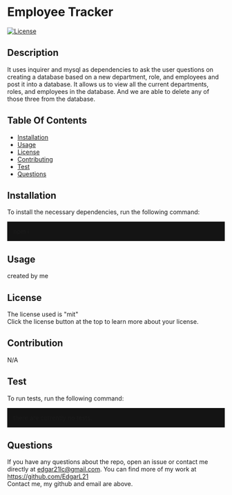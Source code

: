   <h1>Employee Tracker</h1>

  [![License](https://img.shields.io/badge/License-MIT-yellow.svg)](https://opensource.org/licenses/mit)
  

  ## Description
  It uses inquirer and mysql as dependencies to ask the user questions on creating a database based on a new department, role, and employees and post it into a database. It allows us to view all the current departments, roles, and employees in the database. And we are able to delete any of those three from the database.

  ## Table Of Contents
  * [Installation](#installation)
  * [Usage](#usage)
  * [License](#license)
  * [Contributing](#contribution)
  * [Test](#test)
  * [Questions](#questions)

  ## Installation
  To install the necessary dependencies, run the following command:
  <p style="background-color:rgb(20, 20, 20); padding:1em">
  npm i
  </p>

  ## Usage
  created by me

  ## License
  The license used is "mit"<br>
  Click the license button at the top to learn more about your license. 
  <br>

  ## Contribution
  N/A

  ## Test
  To run tests, run the following command:
  <p style="background-color:rgb(20, 20, 20); padding:1em">
  there are currently no tests.
  </p>

  ## Questions
  If you have any questions about the repo, open an issue or contact me directly at edgar21lc@gmail.com. You can find more of my work at https://github.com/EdgarL21
  <br>
  Contact me, my github and email are above.

  